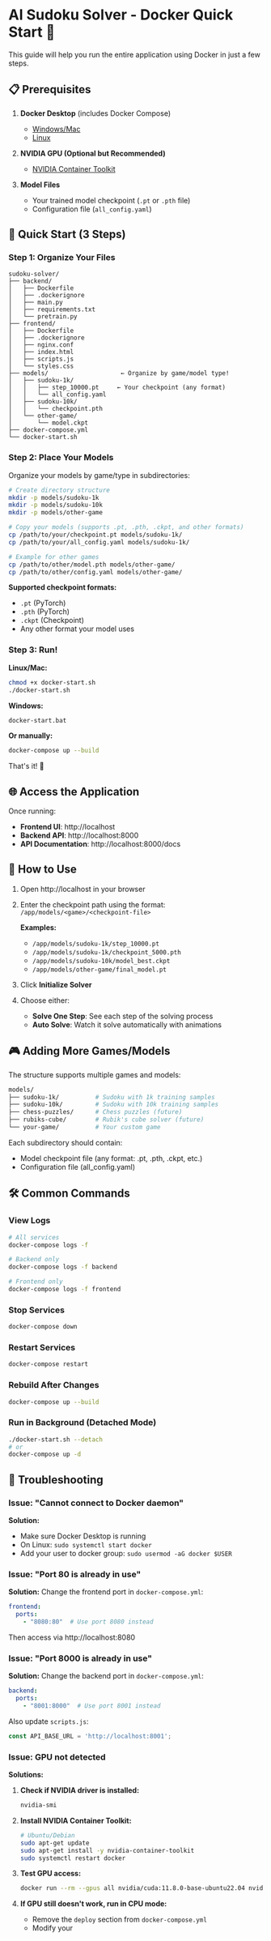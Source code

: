# AI Sudoku Solver - Docker Quick Start 🐳

This guide will help you run the entire application using Docker in just a few steps.

## 📋 Prerequisites

1. **Docker Desktop** (includes Docker Compose)
   - [Windows/Mac](https://www.docker.com/products/docker-desktop)
   - [Linux](https://docs.docker.com/engine/install/)

2. **NVIDIA GPU (Optional but Recommended)**
   - [NVIDIA Container Toolkit](https://docs.nvidia.com/datacenter/cloud-native/container-toolkit/install-guide.html)

3. **Model Files**
   - Your trained model checkpoint (`.pt` or `.pth` file)
   - Configuration file (`all_config.yaml`)

## 🚀 Quick Start (3 Steps)

### Step 1: Organize Your Files

```
sudoku-solver/
├── backend/
│   ├── Dockerfile
│   ├── .dockerignore
│   ├── main.py
│   ├── requirements.txt
│   └── pretrain.py
├── frontend/
│   ├── Dockerfile
│   ├── .dockerignore
│   ├── nginx.conf
│   ├── index.html
│   ├── scripts.js
│   └── styles.css
├── models/                    ← Organize by game/model type!
│   ├── sudoku-1k/
│   │   ├── step_10000.pt     ← Your checkpoint (any format)
│   │   └── all_config.yaml
│   ├── sudoku-10k/
│   │   └── checkpoint.pth
│   └── other-game/
│       └── model.ckpt
├── docker-compose.yml
└── docker-start.sh
```

### Step 2: Place Your Models

Organize your models by game/type in subdirectories:

```bash
# Create directory structure
mkdir -p models/sudoku-1k
mkdir -p models/sudoku-10k
mkdir -p models/other-game

# Copy your models (supports .pt, .pth, .ckpt, and other formats)
cp /path/to/your/checkpoint.pt models/sudoku-1k/
cp /path/to/your/all_config.yaml models/sudoku-1k/

# Example for other games
cp /path/to/other/model.pth models/other-game/
cp /path/to/other/config.yaml models/other-game/
```

**Supported checkpoint formats:**
- `.pt` (PyTorch)
- `.pth` (PyTorch)
- `.ckpt` (Checkpoint)
- Any other format your model uses

### Step 3: Run!

**Linux/Mac:**
```bash
chmod +x docker-start.sh
./docker-start.sh
```

**Windows:**
```bash
docker-start.bat
```

**Or manually:**
```bash
docker-compose up --build
```

That's it! 🎉

## 🌐 Access the Application

Once running:
- **Frontend UI**: http://localhost
- **Backend API**: http://localhost:8000
- **API Documentation**: http://localhost:8000/docs

## 📝 How to Use

1. Open http://localhost in your browser
2. Enter the checkpoint path using the format: `/app/models/<game>/<checkpoint-file>`
   
   **Examples:**
   - `/app/models/sudoku-1k/step_10000.pt`
   - `/app/models/sudoku-1k/checkpoint_5000.pth`
   - `/app/models/sudoku-10k/model_best.ckpt`
   - `/app/models/other-game/final_model.pt`

3. Click **Initialize Solver**
4. Choose either:
   - **Solve One Step**: See each step of the solving process
   - **Auto Solve**: Watch it solve automatically with animations

## 🎮 Adding More Games/Models

The structure supports multiple games and models:

```bash
models/
├── sudoku-1k/          # Sudoku with 1k training samples
├── sudoku-10k/         # Sudoku with 10k training samples
├── chess-puzzles/      # Chess puzzles (future)
├── rubiks-cube/        # Rubik's cube solver (future)
└── your-game/          # Your custom game
```

Each subdirectory should contain:
- Model checkpoint file (any format: .pt, .pth, .ckpt, etc.)
- Configuration file (all_config.yaml)

## 🛠️ Common Commands

### View Logs
```bash
# All services
docker-compose logs -f

# Backend only
docker-compose logs -f backend

# Frontend only
docker-compose logs -f frontend
```

### Stop Services
```bash
docker-compose down
```

### Restart Services
```bash
docker-compose restart
```

### Rebuild After Changes
```bash
docker-compose up --build
```

### Run in Background (Detached Mode)
```bash
./docker-start.sh --detach
# or
docker-compose up -d
```

## 🐛 Troubleshooting

### Issue: "Cannot connect to Docker daemon"

**Solution:**
- Make sure Docker Desktop is running
- On Linux: `sudo systemctl start docker`
- Add your user to docker group: `sudo usermod -aG docker $USER`

### Issue: "Port 80 is already in use"

**Solution:** Change the frontend port in `docker-compose.yml`:
```yaml
frontend:
  ports:
    - "8080:80"  # Use port 8080 instead
```
Then access via http://localhost:8080

### Issue: "Port 8000 is already in use"

**Solution:** Change the backend port in `docker-compose.yml`:
```yaml
backend:
  ports:
    - "8001:8000"  # Use port 8001 instead
```
Also update `scripts.js`:
```javascript
const API_BASE_URL = 'http://localhost:8001';
```

### Issue: GPU not detected

**Solutions:**
1. **Check if NVIDIA driver is installed:**
   ```bash
   nvidia-smi
   ```

2. **Install NVIDIA Container Toolkit:**
   ```bash
   # Ubuntu/Debian
   sudo apt-get update
   sudo apt-get install -y nvidia-container-toolkit
   sudo systemctl restart docker
   ```

3. **Test GPU access:**
   ```bash
   docker run --rm --gpus all nvidia/cuda:11.8.0-base-ubuntu22.04 nvidia-smi
   ```

4. **If GPU still doesn't work, run in CPU mode:**
   - Remove the `deploy` section from `docker-compose.yml`
   - Modify your